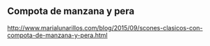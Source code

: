 ## Compota de manzana y pera

http://www.marialunarillos.com/blog/2015/09/scones-clasicos-con-compota-de-manzana-y-pera.html
